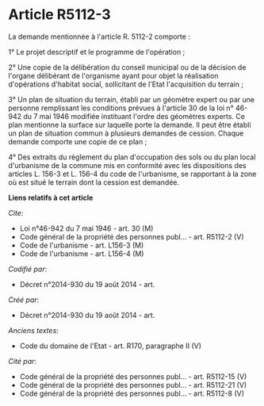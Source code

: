 # Article R5112-3

La demande mentionnée à l'article R. 5112-2 comporte : 

1° Le projet descriptif et le programme de l'opération ; 

2° Une copie de la délibération du conseil municipal ou de la décision de l'organe délibérant de l'organisme ayant pour objet
la réalisation d'opérations d'habitat social, sollicitant de l'Etat l'acquisition du terrain ; 

3° Un plan de situation du terrain, établi par un géomètre expert ou par une personne remplissant les conditions prévues à
l'article 30 de la loi n° 46-942 du 7 mai 1946 modifiée instituant l'ordre des géomètres experts. Ce plan mentionne la
surface sur laquelle porte la demande. Il peut être établi un plan de situation commun à plusieurs demandes de cession.
Chaque demande comporte une copie de ce plan ; 

4° Des extraits du règlement du plan d'occupation des sols ou du plan local d'urbanisme de la commune mis en conformité avec
les dispositions des articles L. 156-3 et L. 156-4 du code de l'urbanisme, se rapportant à la zone où est situé le terrain
dont la cession est demandée.

**Liens relatifs à cet article**

_Cite_:

  - Loi n°46-942 du 7 mai 1946 - art. 30 (M)
  - Code général de la propriété des personnes publ... - art. R5112-2 (V)
  - Code de l'urbanisme - art. L156-3 (M)
  - Code de l'urbanisme - art. L156-4 (M)

_Codifié par_:

  - Décret n°2014-930 du 19 août 2014 - art.

_Créé par_:

  - Décret n°2014-930 du 19 août 2014 - art.

_Anciens textes_:

  - Code du domaine de l'Etat - art. R170, paragraphe II (V)

_Cité par_:

  - Code général de la propriété des personnes publ... - art. R5112-15 (V)
  - Code général de la propriété des personnes publ... - art. R5112-21 (V)
  - Code général de la propriété des personnes publ... - art. R5112-8 (V)
